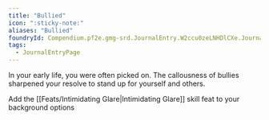 ```yaml
---
title: "Bullied"
icon: ":sticky-note:"
aliases: "Bullied"
foundryId: Compendium.pf2e.gmg-srd.JournalEntry.W2ccu0zeLNHDlCXe.JournalEntryPage.GakGpFwNNIN3osxU
tags:
  - JournalEntryPage
---
```

In your early life, you were often picked on. The callousness of bullies sharpened your resolve to stand up for yourself and others.

Add the [[Feats/Intimidating Glare|Intimidating Glare]] skill feat to your background options